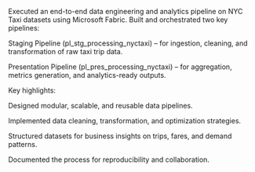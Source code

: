 Executed an end-to-end data engineering and analytics pipeline on NYC Taxi datasets using Microsoft Fabric. Built and orchestrated two key pipelines:

Staging Pipeline (pl_stg_processing_nyctaxi) – for ingestion, cleaning, and transformation of raw taxi trip data.

Presentation Pipeline (pl_pres_processing_nyctaxi) – for aggregation, metrics generation, and analytics-ready outputs.

Key highlights:

Designed modular, scalable, and reusable data pipelines.

Implemented data cleaning, transformation, and optimization strategies.

Structured datasets for business insights on trips, fares, and demand patterns.

Documented the process for reproducibility and collaboration.
